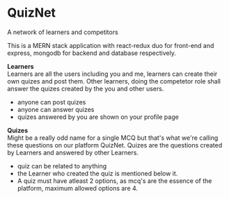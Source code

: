 # QuizNet

A network of learners and competitors

This is a MERN stack application with react-redux duo for front-end and express, mongodb for backend and database respectively.

<b>Learners</b><br/>
Learners are all the users including you and me, learners can create their own quizes and post them.
Other learners, doing the competetor role shall answer the quizes created by the you and other users.

- anyone can post quizes
- anyone can answer quizes
- quizes answered by you are shown on your profile page

<b>Quizes</b><br/>
Might be a really odd name for a single MCQ but that's what we're calling these questions on our platform QuizNet. Quizes are the questions created by Learners and answered by other Learners.

- quiz can be related to anything
- the Learner who created the quiz is mentioned below it.
- A quiz must have atleast 2 options, as mcq's are the essence of the platform, maximum allowed options are 4.
